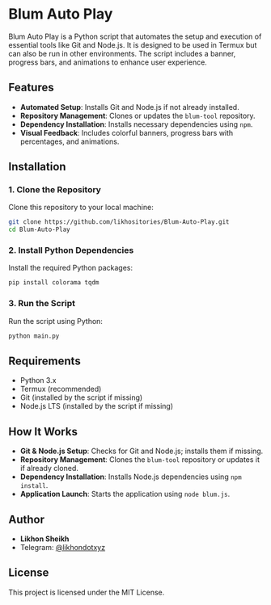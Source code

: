 # Blum Auto Play

Blum Auto Play is a Python script that automates the setup and execution of essential tools like Git and Node.js. It is designed to be used in Termux but can also be run in other environments. The script includes a banner, progress bars, and animations to enhance user experience.

## Features
- **Automated Setup**: Installs Git and Node.js if not already installed.
- **Repository Management**: Clones or updates the `blum-tool` repository.
- **Dependency Installation**: Installs necessary dependencies using `npm`.
- **Visual Feedback**: Includes colorful banners, progress bars with percentages, and animations.

## Installation

### 1. Clone the Repository
Clone this repository to your local machine:
```bash
git clone https://github.com/likhositories/Blum-Auto-Play.git
cd Blum-Auto-Play
```

### 2. Install Python Dependencies
Install the required Python packages:
```bash
pip install colorama tqdm
```

### 3. Run the Script
Run the script using Python:
```bash
python main.py
```

## Requirements
- Python 3.x
- Termux (recommended)
- Git (installed by the script if missing)
- Node.js LTS (installed by the script if missing)

## How It Works
- **Git & Node.js Setup**: Checks for Git and Node.js; installs them if missing.
- **Repository Management**: Clones the `blum-tool` repository or updates it if already cloned.
- **Dependency Installation**: Installs Node.js dependencies using `npm install`.
- **Application Launch**: Starts the application using `node blum.js`.

## Author
- **Likhon Sheikh**
- Telegram: [@likhondotxyz](https://t.me/likhondotxyz)

## License
This project is licensed under the MIT License.
```
